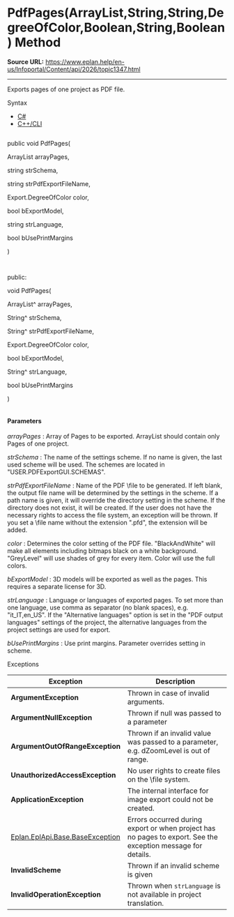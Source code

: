 # PdfPages(ArrayList,String,String,DegreeOfColor,Boolean,String,Boolean) Method

**Source URL:** https://www.eplan.help/en-us/Infoportal/Content/api/2026/topic1347.html

---

Exports pages of one project as PDF file.

Syntax

- [C#](#i-syntax-CS)
- [C++/CLI](#i-syntax-CPP2005)

```
```
public void PdfPages( 

   ArrayList arrayPages,

   string strSchema,

   string strPdfExportFileName,

   Export.DegreeOfColor color,

   bool bExportModel,

   string strLanguage,

   bool bUsePrintMargins

)
```
```

```
```
public:

void PdfPages( 

   ArrayList^ arrayPages,

   String^ strSchema,

   String^ strPdfExportFileName,

   Export.DegreeOfColor color,

   bool bExportModel,

   String^ strLanguage,

   bool bUsePrintMargins

)
```
```

#### Parameters

*arrayPages*
:   Array of Pages to be exported. ArrayList should contain only Pages of one project.

*strSchema*
:   The name of the settings scheme. If no name is given, the last used scheme will be used. The schemes are located in "USER.PDFExportGUI.SCHEMAS".

*strPdfExportFileName*
:   Name of the PDF \file to be generated. If left blank, the output file name will be determined by the settings in the scheme. If a path name is given, it will override the directory setting in the scheme. If the directory does not exist, it will be created. If the user does not have the necessary rights to access the file system, an exception will be thrown. If you set a \file name without the extension ".pfd", the extension will be added.

*color*
:   Determines the color setting of the PDF file. "BlackAndWhite" will make all elements including bitmaps black on a white background. "GreyLevel" will use shades of grey for every item. Color will use the full colors.

*bExportModel*
:   3D models will be exported as well as the pages. This requires a separate license for 3D.

*strLanguage*
:   Language or languages of exported pages. To set more than one language, use comma as separator (no blank spaces), e.g. "it\_IT,en\_US". If the "Alternative languages" option is set in the "PDF output languages" settings of the project, the alternative languages from the project settings are used for export.

*bUsePrintMargins*
:   Use print margins. Parameter overrides setting in scheme.

Exceptions

| Exception | Description |
| --- | --- |
| **ArgumentException** | Thrown in case of invalid arguments. |
| **ArgumentNullException** | Thrown if null was passed to a parameter |
| **ArgumentOutOfRangeException** | Thrown if an invalid value was passed to a parameter, e.g. dZoomLevel is out of range. |
| **UnauthorizedAccessException** | No user rights to create files on the \file system. |
| **ApplicationException** | The internal interface for image export could not be created. |
| [Eplan.EplApi.Base.BaseException](Eplan.EplApi.Baseu~Eplan.EplApi.Base.BaseException.html) | Errors occurred during export or when project has no pages to export. See the exception message for details. |
| **InvalidScheme** | Thrown if an invalid scheme is given |
| **InvalidOperationException** | Thrown when `strLanguage` is not available in project translation. |
